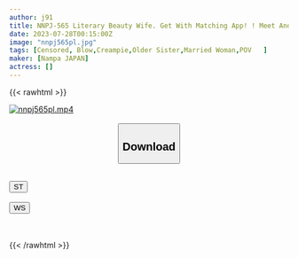 ```yaml
---
author: j91
title: NNPJ-565 Literary Beauty Wife. Get With Matching App! ! Meet And Immediately Go To The Super Fast Hotel! The Beautiful Wife Was A Good Unequaled Tadaman Bitch For Immediate Convenience. Married Woman: Sumire-san.
date: 2023-07-28T00:15:00Z
image: "nnpj565pl.jpg"
tags: [Censored, Blow,Creampie,Older Sister,Married Woman,POV	]
maker: [Nampa JAPAN]
actress: []
---
```



{{< rawhtml >}}

<div class="video" data-videoid="LpbGJRl3wdHRX4m">
    <a href="javascript:;">
        <img src="https://my.j91.asia/posts/nnpj565pl/nnpj565pl.jpg" width="WIDTH" height="HEIGHT" alt="nnpj565pl.mp4" loading="lazy">
    </a>
</div>

<script type="text/javascript" src="https://j91.asia/asset/on-demand-st.js"></script>

<br>
  <link rel="stylesheet" href="https://j91.asia/asset/bs5.css">
  
  <center>
  <button class="btn btn-primary" type="button" data-bs-toggle="collapse" data-bs-target=".multi-collapse" aria-expanded="false" aria-controls="multiCollapseExample1 multiCollapseExample2"><h2>Download</h2></button></center>
</p>
<div class="row">
  <div class="col">
    <div class="collapse multi-collapse" id="multiCollapseExample1">
      <div class="card card-body">
	      	      <br>
<div class="buttons">  
<a href="https://streamtape.to/v/LpbGJRl3wdHRX4m"><button class="btn-hover color-3"><i class="fa fa-download"></i> ST</button></a></div>
    </div>
  </div>
</div>
  <div class="col">
    <div class="collapse multi-collapse" id="multiCollapseExample2">
      <div class="card card-body">
	      <br>
<div class="buttons">
    <a href="https://wolfstream.tv/qgjplgs0h7wd.html"><button class="btn-hover color-9"><i class="fa fa-download"></i> WS</button></a></div>
<br><br>
      </div>
    </div>
  </div>
</div>

{{< /rawhtml >}}